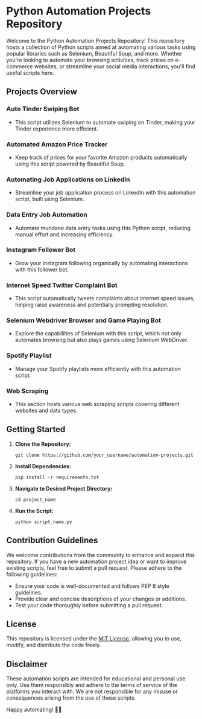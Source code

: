 # Python Automation Projects Repository

Welcome to the Python Automation Projects Repository! This repository hosts a collection of Python scripts aimed at automating various tasks using popular libraries such as Selenium, Beautiful Soup, and more. Whether you're looking to automate your browsing activities, track prices on e-commerce websites, or streamline your social media interactions, you'll find useful scripts here.

## Projects Overview

### Auto Tinder Swiping Bot
- This script utilizes Selenium to automate swiping on Tinder, making your Tinder experience more efficient.

### Automated Amazon Price Tracker
- Keep track of prices for your favorite Amazon products automatically using this script powered by Beautiful Soup.

### Automating Job Applications on LinkedIn
- Streamline your job application process on LinkedIn with this automation script, built using Selenium.

### Data Entry Job Automation
- Automate mundane data entry tasks using this Python script, reducing manual effort and increasing efficiency.

### Instagram Follower Bot
- Grow your Instagram following organically by automating interactions with this follower bot.

### Internet Speed Twitter Complaint Bot
- This script automatically tweets complaints about internet speed issues, helping raise awareness and potentially prompting resolution.

### Selenium Webdriver Browser and Game Playing Bot
- Explore the capabilities of Selenium with this script, which not only automates browsing but also plays games using Selenium WebDriver.

### Spotify Playlist
- Manage your Spotify playlists more efficiently with this automation script.

### Web Scraping
- This section hosts various web scraping scripts covering different websites and data types.

## Getting Started

1. **Clone the Repository:**
    ```
    git clone https://github.com/your_username/automation-projects.git
    ```

2. **Install Dependencies:**
    ```
    pip install -r requirements.txt
    ```

3. **Navigate to Desired Project Directory:**
    ```
    cd project_name
    ```

4. **Run the Script:**
    ```
    python script_name.py
    ```

## Contribution Guidelines

We welcome contributions from the community to enhance and expand this repository. If you have a new automation project idea or want to improve existing scripts, feel free to submit a pull request. Please adhere to the following guidelines:

- Ensure your code is well-documented and follows PEP 8 style guidelines.
- Provide clear and concise descriptions of your changes or additions.
- Test your code thoroughly before submitting a pull request.

## License

This repository is licensed under the [MIT License](LICENSE), allowing you to use, modify, and distribute the code freely.

## Disclaimer

These automation scripts are intended for educational and personal use only. Use them responsibly and adhere to the terms of service of the platforms you interact with. We are not responsible for any misuse or consequences arising from the use of these scripts.

Happy automating! 🤖✨
